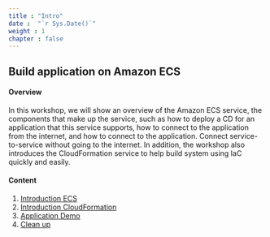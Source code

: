 ```yaml
---
title : "Intro"
date :  "`r Sys.Date()`" 
weight : 1 
chapter : false
---
```


## Build application on Amazon ECS

#### Overview

In this workshop, we will show an overview of the Amazon ECS service, the components that make up the service, such as how to deploy a CD for an application that this service supports, how to connect to the application from the internet, and how to connect to the application. Connect service-to-service without going to the internet. In addition, the workshop also introduces the CloudFormation service to help build system using IaC quickly and easily.

#### Content

1. [Introduction ECS](1-introduce/)
2. [Introduction CloudFormation](2-intro-cloudformation/)
3. [Application Demo](3-demo)
4. [Clean up](4-cleanup/)
